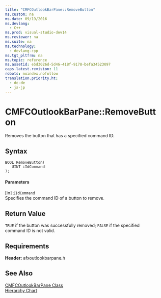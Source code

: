 ```yaml
---
title: "CMFCOutlookBarPane::RemoveButton"
ms.custom: na
ms.date: 09/19/2016
ms.devlang: 
  - C++
ms.prod: visual-studio-dev14
ms.reviewer: na
ms.suite: na
ms.technology: 
  - devlang-cpp
ms.tgt_pltfrm: na
ms.topic: reference
ms.assetid: ebd3026d-5d46-418f-9178-befa34523097
caps.latest.revision: 11
robots: noindex,nofollow
translation.priority.ht: 
  - de-de
  - ja-jp
---
```

# CMFCOutlookBarPane::RemoveButton
Removes the button that has a specified command ID.  
  
## Syntax  
  
```  
BOOL RemoveButton(  
   UINT iIdCommand   
);  
```  
  
#### Parameters  
 [in] `iIdCommand`  
 Specifies the command ID of a button to remove.  
  
## Return Value  
 `TRUE` if the button was successfully removed; `FALSE` if the specified command ID is not valid.  
  
## Requirements  
 **Header:** afxoutlookbarpane.h  
  
## See Also  
 [CMFCOutlookBarPane Class](../vs140/CMFCOutlookBarPane-Class.md)   
 [Hierarchy Chart](../vs140/Hierarchy-Chart.md)